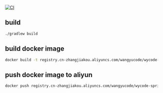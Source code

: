 [![CI](https://github.com/wangyucode/wycode-spring-backend/actions/workflows/main.yml/badge.svg)](https://github.com/wangyucode/wycode-spring-backend/actions/workflows/main.yml)
## build

```bash
./gradlew build
```

## build docker image

```bash
docker build -t registry.cn-zhangjiakou.aliyuncs.com/wangyucode/wycode-spring-backend .
```

## push docker image to aliyun

```bash
docker push registry.cn-zhangjiakou.aliyuncs.com/wangyucode/wycode-spring-backend
```